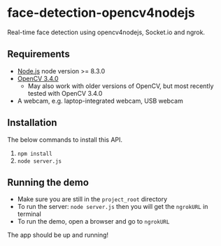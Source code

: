 # face-detection-opencv4nodejs

Real-time face detection using opencv4nodejs, Socket.io and ngrok.

## Requirements

- [Node.js](http://nodejs.org/) node version >= 8.3.0
- [OpenCV 3.4.0](http://opencv.org/)
  - May also work with older versions of OpenCV, but most recently tested with OpenCV 3.4.0
- A webcam, e.g. laptop-integrated webcam, USB webcam

## Installation

The below commands to install this API.

1. `npm install`
2. `node server.js`

## Running the demo

- Make sure you are still in the `project_root` directory
- To run the server: `node server.js` then you will get the `ngrokURL` in terminal
- To run the demo, open a browser and go to `ngrokURL`

The app should be up and running!
